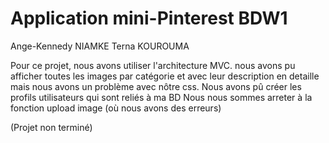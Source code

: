 # Application mini-Pinterest BDW1

Ange-Kennedy NIAMKE
Terna KOUROUMA

Pour ce projet, nous avons utiliser l'architecture MVC.
nous avons pu afficher toutes les images par catégorie et avec leur description en detaille mais nous avons un problème avec nôtre css.
Nous avons pû créer les profils utilisateurs qui sont reliés à ma BD
Nous nous sommes arreter à la fonction upload image (où nous avons des erreurs)

(Projet non terminé)

